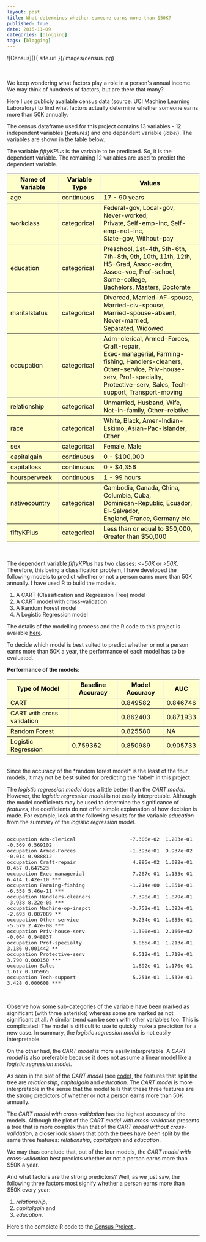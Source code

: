```yaml
---
layout: post
title: What determines whether someone earns more than $50K?
published: true
date: 2015-11-09
categories: [blogging]
tags: [blogging]
---
```

![Census]({{ site.url }}/images/census.jpg)

<br>
<br>
We keep wondering what factors play a role in a person's annual income. We may think of hundreds of factors, but are there that many?

Here I use publicly available census data (source: UCI Machine Learning Laboratory) to find what factors actually determine whether someone earns more than 50K annually.

The census dataframe used for this project contains 13 variables - 12 independent variables (<i>features</i>) and one dependent variable (<i>label</i>).  The variables are shown in the table below.

The variable <i>fiftyKPlus</i> is the variable to be predicted. So, it is the dependent variable. The remaining 12 variables are used to predict the dependent variable.

<table border="1" style="background-color:#FFFFCC;border-collapse:collapse;border:1px;color:#000000;width:100%" cellpadding="5" cellspacing="3">
	<tr>
		<th>Name of Variable</th>
		<th>Variable Type</th>
		<th>Values</th>
	</tr>
	<tr>
		<td>age</td>
		<td>continuous</td>
		<td>17 - 90 years</td>
	</tr>
	<tr>
		<td>workclass</td>
		<td>categorical</td>
		<td>Federal-gov, Local-gov, Never-worked, <br>Private, Self-emp-inc, Self-emp-not-inc, <br>State-gov, Without-pay 
    </td>
	</tr>
	<tr>
		<td>education</td>
		<td>categorical</td>
		<td>Preschool, 1st-4th, 5th-6th, 7th-8th, 9th, 10th, 11th, 12th, <br>HS-Grad, Assoc-acdm, Assoc-voc, Prof-school, Some-college,           <br>Bachelors, Masters, Doctorate
		</td>
	</tr>
	<tr>
		<td>maritalstatus</td>
		<td>categorical</td>
		<td>Divorced, Married-AF-spouse, Married-civ-spouse, <br>Married-spouse-absent, Never-married, <br>Separated, Widowed
</td>
	</tr>
	<tr>
		<td>occupation</td>
		<td>categorical</td>
		<td> Adm-clerical, Armed-Forces, Craft-repair, <br>Exec-managerial, Farming-fishing, Handlers-cleaners, <br>  Other-service, Priv-house-serv, Prof-specialty, <br>Protective-serv, Sales, Tech-support, Transport-moving
		</td>
	</tr>
	<tr>
		<td>relationship</td>
		<td>categorical</td>
		<td>Unmarried, Husband, Wife, Not-in-family, Other-relative</td>
	</tr>
	<tr>
		<td>race</td>
		<td>categorical</td>
		<td>White, Black, Amer-Indian-Eskimo,,Asian-Pac-Islander, Other
		</td>
	</tr>
	<tr>
		<td>sex</td>
		<td>categorical</td>
		<td>Female, Male</td>
	</tr>
	<tr>
		<td>capitalgain</td>
		<td>continuous</td>
		<td>0 - $100,000</td>
	</tr>
	<tr>
		<td>capitalloss</td>
		<td>continuous</td>
		<td>0 - $4,356</td>
	</tr>
	<tr>
		<td>hoursperweek</td>
		<td>continuous</td>
		<td>1 - 99 hours</td>
	</tr>
	<tr>
		<td>nativecountry</td>
		<td>categorical</td>
		<td>Cambodia, Canada, China, Columbia, Cuba, <br>Dominican-Republic, Ecuador, El-Salvador, <br>England, France, Germany etc.
</td>
	</tr>
	<tr>
		<td>fiftyKPlus</td>
		<td>categorical</td>
		<td>Less than or equal to $50,000, Greater than $50,000</td>
	</tr>
</table>
<br>

The dependent variable <i>fiftyKPlus</i> has two classes: *<=50K*  or  *>50K*. Therefore, this being a classification problem, I have developed the following models to predict whether or not a person earns more than 50K annually. I have used R to build the models.

   1. A CART (Classification and Regression Tree) model
   2. A CART model with cross-validation
   3. A Random Forest model
   4. A Logistic Regression model
   

The details of the modelling process and the R code to this project is avaiable <a href = "http://sachinshrestha.github.io/censusCode/"> here</a>.

To decide which model is best suited to predict whether or not a person earns more than 50K a year, the performance of each model has to be evaluated.


<b>Performance of the models:</b>
<table border="1" style="background-color:#FFFFCC;border-collapse:collapse;border:1px;color:#000000;width:100%" cellpadding="5" cellspacing="3">
	<tr>
		<th>Type of Model</th>
		<th>Baseline Accuracy</th>
		<th>Model Accuracy</th>
		<th>AUC</th>
	</tr>
	<tr>
		<td>CART</td>
		<td></td>
		<td>0.849582</td>
		<td>0.846746</td>
	</tr>
	<tr>
		<td>CART with cross validation</td>
		<td></td>
		<td>0.862403</td>
		<td>0.871933</td>
    </td>
	</tr>
	<tr>
		<td>Random Forest</td>
		<td></td>
		<td>0.825580</td>
		<td>NA</td>
	</tr>
	<tr>
		<td>Logistic Regression</td>
		<td>0.759362</td>
		<td>0.850989</td>
		<td>0.905733</td>
	</tr>
</table>

<br>
Since the accuracy of the *random forest model* is the least of the four models, it may not be best suited for predicting the *label* in this project.

The *logistic regression model* does a little better than the *CART model*. However, the *logistic regression model* is not easily interpretable. Although the model coefficients may be used to determine the significance of *features*, the coefficients do not offer simple explanation of how decision is made. For example, look at the following results for the variable *education* from the summary of the *logistic regression model*.
<section>
<pre><code><font size="2">
occupation Adm-clerical                  -7.306e-02  1.283e-01  -0.569 0.569102
occupation Armed-Forces                  -1.393e+01  9.937e+02  -0.014 0.988812
occupation Craft-repair                   4.995e-02  1.092e-01   0.457 0.647523
occupation Exec-managerial                7.267e-01  1.133e-01   6.414 1.42e-10 ***
occupation Farming-fishing               -1.214e+00  1.851e-01  -6.558 5.46e-11 ***
occupation Handlers-cleaners             -7.398e-01  1.879e-01  -3.938 8.22e-05 ***
occupation Machine-op-inspct             -3.752e-01  1.393e-01  -2.693 0.007089 **
occupation Other-service                 -9.234e-01  1.655e-01  -5.579 2.42e-08 ***
occupation Priv-house-serv               -1.390e+01  2.166e+02  -0.064 0.948837
occupation Prof-specialty                 3.865e-01  1.213e-01   3.186 0.001442 **
occupation Protective-serv                6.512e-01  1.718e-01   3.790 0.000150 ***
occupation Sales                          1.892e-01  1.170e-01   1.617 0.105965
occupation Tech-support                   5.251e-01  1.532e-01   3.428 0.000608 ***
</font></code></pre>
</section>
<br>

Observe how some sub-categories of the variable have been marked as significant (with three asterisks) whereas some are marked as not significant at all. A similar trend can be seen with other variables too. This is complicated! The model is difficult to use to quickly make a prediciton for a new case. In summary, the *logistic regression model* is not easily interpretable.

On the other had, the *CART model* is more easily interpretable. A *CART model* is also preferable because it does not assume a linear model like a *logistic regression model*.

As seen in the plot of the *CART model* (see <a href = "http://sachinshrestha.github.io/censusCode/"> code</a>), the features that split the tree are *relationship*, *capitalgain* and *education*. The *CART model* is more interpretable in the sense that the model tells that these three features are the strong predictors of whether or not a person earns more than 50K annually.

The *CART model with cross-validation* has the highest accuracy of the models. Although the plot of the *CART model with cross-validation* presents a tree that is more complex than that of the *CART model without cross-validation*, a closer look shows that both the trees have been split by the same three features: *relationship*, *capitalgain* and *education*.

We may thus conclude that, out of the four models, the *CART model with cross-validation* best predicts whether or not a person earns more than $50K a year.

And what factors are the strong predictors? Well, as we just saw, the following three factors most signify whether a person earns more than $50K every year:

   1. *relationship*,
   2. *capitalgain* and
   3. *education*.

Here's the complete R code to the<a href = "http://sachinshrestha.github.io/censusCode/"> Census Project </a>.
<hr>
